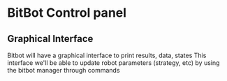 # BitBot Control panel

## Graphical Interface

Bitbot will have a graphical interface to print results, data, states
This interface we'll be able to update robot parameters (strategy, etc)
by using the bitbot manager through commands
